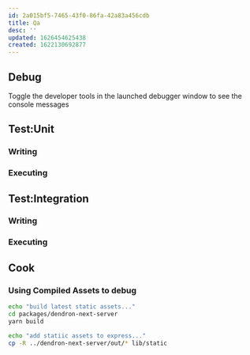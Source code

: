 ```yaml
---
id: 2a015bf5-7465-43f0-86fa-42a83a456cdb
title: Qa
desc: ''
updated: 1626454625438
created: 1622130692877
---
```



## Debug

Toggle the developer tools in the launched debugger window to see the console messages

## Test:Unit

### Writing

### Executing

## Test:Integration

### Writing

### Executing

## Cook

### Using Compiled Assets to debug

```sh
echo "build latest static assets..."
cd packages/dendron-next-server
yarn build

echo "add statiic assets to express..."
cp -R ../dendron-next-server/out/* lib/static
```